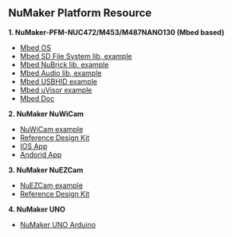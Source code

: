 NuMaker Platform Resource
----------------------------
**1. NuMaker-PFM-NUC472/M453/M487NANO130 (Mbed based)**
- [Mbed OS](https://github.com/OpenNuvoton/mbed)
- [Mbed SD File System lib](https://github.com/OpenNuvoton/NuMaker-mbed-SDFileSystem)[, example](https://developer.mbed.org/teams/Nuvoton/code/NuMaker-mbed-SDFileSystem-example/)
- [Mbed NuBrick lib](https://github.com/OpenNuvoton/NuMaker-mbed-NuBrick)[, example](https://developer.mbed.org/teams/Nuvoton/code/NuMaker-mbed-NuBrick-example/)
- [Mbed Audio lib](https://github.com/OpenNuvoton/NuMaker-mbed-Audio)[, example](https://developer.mbed.org/teams/Nuvoton/code/NuMaker-mbed-AudioPlayback-example/)
- [Mbed USBHID example](https://github.com/OpenNuvoton/NuMaker-mbed-USBHID-example)
- [Mbed uVisor example](https://github.com/OpenNuvoton/NuMaker-mbed-uVisor-example)
- [Mbed Doc](https://github.com/OpenNuvoton/NuMaker-mbed-docs)

**2. NuMaker NuWiCam**
- [NuWiCam example](https://github.com/OpenNuvoton/NuMaker_NuWicam_Samples)
- [Reference Design Kit](https://github.com/OpenNuvoton/NuMaker_NuWicam_RDK)
- [IOS App](https://github.com/OpenNuvoton/NuMaker_NuWicam_Player_IOS)
- [Andorid App](https://github.com/OpenNuvoton/NuMaker_NuWicam_Player_Android)

**3. NuMaker NuEZCam**
- [NuEZCam example](https://github.com/OpenNuvoton/NuMaker_NuEZCam_Samples)
- [Reference Design Kit](https://github.com/OpenNuvoton/NuMaker_NuEZCam_RDK)

**4. NuMaker UNO**
- [NuMaker UNO Arduino](https://github.com/OpenNuvoton/NuMaker_UNO)

